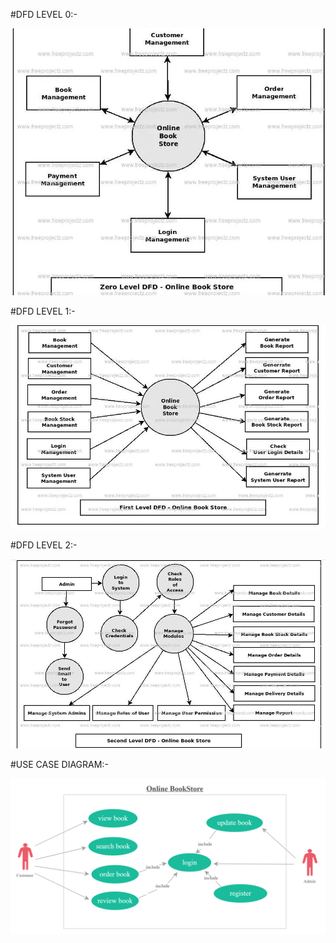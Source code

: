 #DFD LEVEL 0:-


![](DFD%20ZREO%20LEVEL.png)


#DFD LEVEL 1:-

![](DFD%20LEVEL%201.png)

#DFD LEVEL 2:-


![](DFD%20LEVEL%202.png)


#USE CASE DIAGRAM:-

![](use%20case%20diagram.png)
